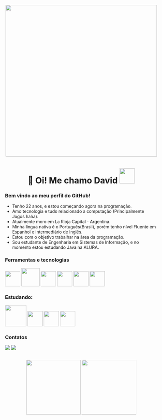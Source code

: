 <link rel="stylesheet" type='text/css' href="https://cdn.jsdelivr.net/gh/devicons/devicon@latest/devicon.min.css" />

<div align=center> 
  <img src="https://github.com/user-attachments/assets/7e11fafe-9684-4fa8-92f2-7939173f1868" width="500"/>
</div>

###

<h1>
  <div align=center>
    👋 Oi! Me chamo David <img src="https://github.com/user-attachments/assets/77ab96dc-d8f3-41a7-a8ac-6bb018fb6ebd" width="50"/>
  </div>
</h1>

###

<h3>Bem vindo ao meu perfil do GitHub!</h3>

<ul>
  <li> Tenho 22 anos, e estou começando agora na programação.</li>
  <li> Amo tecnologia e tudo relacionado a computação (Principalmente Jogos haha).</li>
  <li> Atualmente moro em La Rioja Capital - Argentina.</li>
  <li> Minha lingua nativa é o Português(Brasil), porém tenho nível Fluente em Espanhol e intermediário de Inglês.</li>
  <li> Estou com o objetivo trabalhar na área da programação.</li>
  <li> Sou estudante de Engenharia em Sistemas de Informação, e no momento estou estudando Java na ALURA.</li>
</ul>

###

<h3>Ferramentas e tecnologias</h3>

<div>
  <img src="https://cdn.jsdelivr.net/gh/devicons/devicon@latest/icons/spring/spring-original.svg" height="50" weight="50" />
  <img src="https://cdn.jsdelivr.net/gh/devicons/devicon@latest/icons/java/java-original-wordmark.svg" height="60" weight="60"/>
  <i class="devicon-github-original"></i>
  <img src="https://cdn.jsdelivr.net/gh/devicons/devicon@latest/icons/git/git-original.svg" height="50" weight="50" />
  <img src="https://cdn.jsdelivr.net/gh/devicons/devicon@latest/icons/github/github-original.svg" height="50" weight="50" />
  <img src="https://cdn.jsdelivr.net/gh/devicons/devicon@latest/icons/html5/html5-plain-wordmark.svg" height="50" weight="50" />
  <img src="https://cdn.jsdelivr.net/gh/devicons/devicon@latest/icons/css3/css3-plain-wordmark.svg" height="50" weight="50" />
</div>

###

<h3>Estudando:</h3>

<div>
  <img src="https://cdn.jsdelivr.net/gh/devicons/devicon@latest/icons/java/java-original-wordmark.svg" height="70" weight="70" />
  <img src="https://cdn.jsdelivr.net/gh/devicons/devicon@latest/icons/spring/spring-original.svg" height="50" weight="50" />
  <img src="https://cdn.jsdelivr.net/gh/devicons/devicon@latest/icons/angular/angular-original.svg" height="50" weight="50" />
  <img src="https://cdn.jsdelivr.net/gh/devicons/devicon@latest/icons/react/react-original-wordmark.svg" height="50" weight="50" />
</div>

<h3>Contatos</h3>

<div>
  <a href="https://instagram.com/davidbotelho__" target="_blank"><img loading="lazy" src="https://img.shields.io/badge/-Instagram-%23E4405F?style=for-the-badge&logo=instagram&logoColor=white" target="_blank"></a>
  <a href="mailto:davi.fbotelho@gmail.com"><img loading="lazy" src="https://img.shields.io/badge/Gmail-D14836?style=for-the-badge&logo=gmail&logoColor=white" target="_blank"></a>
</div>

###

## 
<div align=center>
  <a href="https://github.com/DavidBotelhoo">
  <img loading="lazy" height="180em" src="https://github-readme-stats.vercel.app/api/top-langs/?username=DavidBotelhoo&layout=compact&langs_count=7&theme=dracula"/>
  <img loading="lazy" height="180em" src="https://github-readme-stats.vercel.app/api?username=DavidBotelhoo&show_icons=true&theme=dracula&include_all_commits=true&count_private=true"/>
</div>


<!---
--Español---------------------------------------------------------------------------
- 👋 Hola! Me llamo David, tengo 22 años y estoy empezando ahora en la programación.
- Amo la tecnlogia y todo relacionado a la computación (Principalmente los juegos jaja).
- Actualmente vivo en Argentina.
- Mi idioma de origen es el Portugués(Brasil), pero tengo nivel Intermediário en Español(con certificado).
- Quiero trabajar en la Área de la Programación.
- Tengo conocimiento básico de HTML y CSS.
- En el momento estoy estudiando Lógica de la Programación con JS en ALURA, pero en el futuro quiero estudiar Python y C#.
- Y ahora, en los próximos meses, quiero estudiar efectivamente para quedar listo para un primero empleo.

- Quiero seguir actualizando este mi perfil a medida que voy avanzando en mis estudios.

- MUCHÍSIMAS GRACIAS!✨✨

--ENGLISH---------------------------------------------------------------------------
- 👋 Hi! My name is David, i have 22yo and i'm starting now in Programming.
- I love tecnology and all of computing (mainly games haha).
- Actualy i live in Argentina.
- My native language is Potuguese(Brazil), but i have a intermediary level in Spanish Language(With Certificate)
- I want to work in the programming field
- I have basic knowledge about HTML and CSS
- In this moment i'm studying programming logic with JS in ALURA, but in the future i want to study Python and C#.
- And now, in the next months, i want to effectively to be ready for a fisrt job.

- i want to update this profile as i progress in my studies.

THANK YOU SO MUCH!✨✨


DavidBotelhoo/DavidBotelhoo is a ✨ special ✨ repository because its `README.md` (this file) appears on your GitHub profile.
You can click the Preview link to take a look at your changes.
--->
